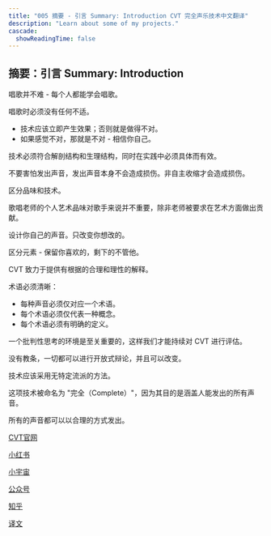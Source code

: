```yaml
---
title: "005 摘要 - 引言 Summary: Introduction CVT 完全声乐技术中文翻译"
description: "Learn about some of my projects."
cascade:
  showReadingTime: false
---
```



## 摘要：引言 Summary: Introduction

唱歌并不难 - 每个人都能学会唱歌。

唱歌时必须没有任何不适。

- 技术应该立即产生效果；否则就是做得不对。
- 如果感觉不对，那就是不对 - 相信你自己。

技术必须符合解剖结构和生理结构，同时在实践中必须具体而有效。

不要害怕发出声音，发出声音本身不会造成损伤。非自主收缩才会造成损伤。

区分品味和技术。

歌唱老师的个人艺术品味对歌手来说并不重要，除非老师被要求在艺术方面做出贡献。

设计你自己的声音。只改变你想改的。

区分元素 - 保留你喜欢的，剩下的不管他。

CVT 致力于提供有根据的合理和理性的解释。

术语必须清晰：

- 每种声音必须仅对应一个术语。
- 每个术语必须仅代表一种概念。
- 每个术语必须有明确的定义。

一个批判性思考的环境是至关重要的，这样我们才能持续对 CVT 进行评估。

没有教条，一切都可以进行开放式辩论，并且可以改变。

技术应该采用无特定流派的方法。

这项技术被命名为 "完全（Complete）"，因为其目的是涵盖人能发出的所有声音。

所有的声音都可以以合理的方式发出。

[CVT官网](https://completevocalinstitute.com/complete-vocal-technique/)

[小红书](https://www.xiaohongshu.com/user/profile/627ff979000000002102aa68?xhsshare=CopyLink&appuid=627ff979000000002102aa68&apptime=1728791961)

[小宇宙](https://www.xiaoyuzhoufm.com/podcast/66be28dadb5e6d6bf99adc25)

[公众号](https://mp.weixin.qq.com/mp/appmsgalbum?action=getalbum&__biz=MzAxMjI3NzAxMg==&scene=1&album_id=3446246369961312256&count=3#wechat_redirect)



[知乎](https://www.zhihu.com/column/c_1825613276039491584)

[译文](https://euphia.github.io/zh-cn/posts/)
